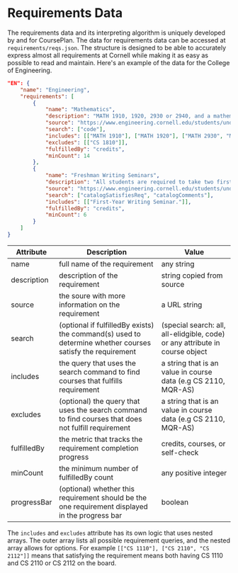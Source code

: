 # Requirements Data

The requirements data and its interpreting algorithm is uniquely developed by and for CoursePlan. The data for requirements data can be accessed at `requirements/reqs.json`. The structure is designed to be able to accurately express almost all requirements at Cornell while making it as easy as possible to read and maintain. Here's an example of the data for the College of Engineering.

```json
"EN": {
	"name": "Engineering",
	"requirements": [
		{
			"name": "Mathematics",
			"description": "MATH 1910, 1920, 2930 or 2940, and a mathematics course chosen by the Major.",
			"source": "https://www.engineering.cornell.edu/students/undergraduate-students/curriculum/undergraduate-requirements",
			"search": ["code"],
			"includes": [["MATH 1910"], ["MATH 1920"], ["MATH 2930", "MATH 2940"]],
			"excludes": [["CS 1810"]],
			"fulfilledBy": "credits",
			"minCount": 14
		},
		{
			"name": "Freshman Writing Seminars",
			"description": "All students are required to take two first-year writing seminars",
			"source": "https://www.engineering.cornell.edu/students/undergraduate-students/curriculum/undergraduate-requirements",
			"search": ["catalogSatisfiesReq", "catalogComments"],
			"includes": [["First-Year Writing Seminar."]],
			"fulfilledBy": "credits",
			"minCount": 6
		}
	]
}
```

| Attribute | Description | Value |
| ------------ | ------------ | ------------ |
|  name | full name of the requirement | any string  |
| description  | description of the requirement  | string copied from source  |
| source | the soure with more information on the requirement | a URL string |
| search | (optional if fulfilledBy exists) the command(s) used to determine whether courses satisfy the requirement | (special search: all, all-elidgible, code) or any attribute in course object |
| includes | the query that uses the search command to find courses that fulfills requirement | a string that is an value in course data (e.g CS 2110, MQR-AS) |
| excludes | (optional) the query that uses the search command to find courses that does not fulfill requirement | a string that is an value in course data (e.g CS 2110, MQR-AS) |
| fulfilledBy | the metric that tracks the requirement completion progress | credits, courses, or self-check |
| minCount | the minimum number of fulfilledBy count | any positive integer |
| progressBar | (optional) whether this requirement should be the one requirement displayed in the progress bar | boolean |

The `includes` and `excludes` attribute has its own logic that uses nested arrays. The outer array lists all possible requirement queries, and the nested array allows for options. For example `[["CS 1110"], ["CS 2110", "CS 2112"]]` means that satisfying the requirement means both having CS 1110 and CS 2110 or CS 2112 on the board.
